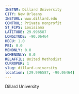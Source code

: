 ```yaml
---
INSTNM: Dillard University
CITY: New Orleans
INSTURL: www.dillard.edu
CONTROL: Private nonprofit
ST_FIPS: Louisiana
LATITUDE: 29.996587
LONGITUDE: -90.06464
HBCU: 1.0
PBI: 0.0
MENONLY: 0.0
WOMENONLY: 0.0
RELAFFIL: United Methodist
CURROPER: 1
slug: dillard-university
location: [29.996587, -90.06464]
---
```

Dillard University